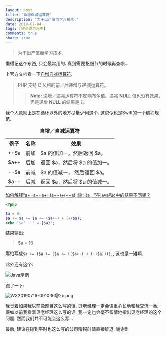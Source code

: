 ```yaml
---
layout: post
title: "自增自减运算符"
description: "为干出产值而学习技术."
date: 2019-07-04
tags: [提高姿势水平]
comments: true
share: true
---
```


> 为干出产值而学习技术.

懒得记这个东西, 只会最常用的. 真到需要抠细节的时候再查呗...

上官方文档看一下[自增自减运算符](https://www.php.net/manual/zh/language.operators.increment.php).

> PHP 支持 C 风格的前／后递增与递减运算符。
> 
> > **Note:** 递增／递减运算符不影响布尔值。递减 **NULL** 值也没有效果，但是递增 **NULL** 的结果是 *1*。


我个人原则上是在循环以外的地方尽量少用这个. 这貌似也是Swift的一个编程规范.

<table>
  <caption><strong>自增／自减运算符</strong></caption>
  <tr>
    <th>例子</th>
    <th>名称</th>
    <th>效果</th>
  </tr>
  <tr>
    <td>++$a</td>
    <td>前加</td>
    <td>$a 的值加一，然后返回 $a。</td>
  </tr>
  <tr>
    <td>$a++</td>
    <td>后加</td>
    <td>返回 $a，然后将 $a 的值加一。</td>
  </tr>
  <tr>
    <td>--$a</td>
    <td>前减</td>
    <td>$a 的值减一， 然后返回 $a。</td>
  </tr>
  <tr>
    <td>$a--</td>
    <td>后减</td>
    <td>返回 $a，然后将 $a 的值减一。</td>
  </tr>
</table>


[如何解释“a+=a+=a+=(a++)+(++a) ;输出a；”在java和c中的结果不同呢？](https://www.zhihu.com/question/34590874)


```php
<?php

$a = 0;
$a += $a += $a += ($a++) + (++$a);
echo '$a' . " = {$a}";
```

结果输出:

> $a = 16


哪怕写成`$a += ($a += ($a += (($a++) + (++$a))));`, 这也是一滩翔.

此外还有这个:

![Java示例](https://i.loli.net/2019/07/16/5d2d23be0cf9230696.png)

跑了一下:

![WX20190716-091036@2x.png](https://i.loli.net/2019/07/16/5d2d2424cc9f062690.png)

我觉着如果我以前像题目这么写的话, 贝老经理一定会语重心长地和我交流一番; 假如以前我看着贝老经理这么写的话, 我一定也会毫不留情地指出贝老经理的这个问题. 然而我们并不可能会这么写...


最后, 建议在碰到平时也这么写的公司精锐时请直接辞退, 谢谢!!!